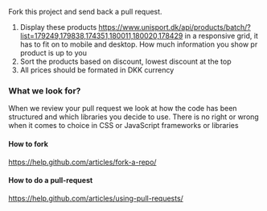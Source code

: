 Fork this project and send back a pull request.

1. Display these products https://www.unisport.dk/api/products/batch/?list=179249,179838,174351,180011,180020,178429 in a responsive grid, it has to fit on to mobile and desktop. How much information you show pr product is up to you
2. Sort the products based on discount, lowest discount at the top
3. All prices should be formated in DKK currency

### What we look for?

When we review your pull request we look at how the code has been structured and which libraries you decide to use. There is no right or wrong when it comes to choice in CSS or JavaScript frameworks or libraries

#### How to fork

https://help.github.com/articles/fork-a-repo/ 

#### How to do a pull-request

https://help.github.com/articles/using-pull-requests/

